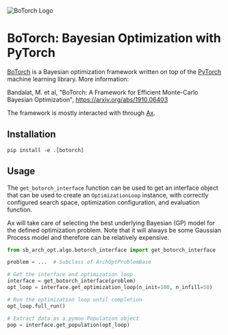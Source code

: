 ![BoTorch Logo](https://github.com/pytorch/botorch/raw/main/botorch_logo_lockup.png)

# BoTorch: Bayesian Optimization with PyTorch

[BoTorch](https://botorch.org/) is a Bayesian optimization framework written on top of the [PyTorch](https://pytorch.org/)
machine learning library. More information:

Bandalat, M. et al, "BoTorch: A Framework for Efficient Monte-Carlo Bayesian Optimization", https://arxiv.org/abs/1910.06403

The framework is mostly interacted with through [Ax](https://ax.dev/).

## Installation

```
pip install -e .[botorch]
```

## Usage

The `get_botorch_interface` function can be used to get an interface object that can be used to create an
`OptimizationLoop` instance, with correctly configured search space, optimization configuration, and evaluation
function.

Ax will take care of selecting the best underlying Bayesian (GP) model for the defined optimization problem. Note that
it will always be some Gaussian Process model and therefore can be relatively expensive.

```python
from sb_arch_opt.algo.botorch_interface import get_botorch_interface

problem = ...  # Subclass of ArchOptProblemBase

# Get the interface and optimization loop
interface = get_botorch_interface(problem)
opt_loop = interface.get_optimization_loop(n_init=100, n_infill=50)

# Run the optimization loop until completion
opt_loop.full_run()

# Extract data as a pymoo Population object
pop = interface.get_population(opt_loop)
```
